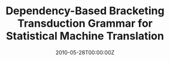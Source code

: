 ---
title: "Dependency-Based Bracketing Transduction Grammar for Statistical Machine Translation"
authors:
- Jinsong Su
- Yang Liu
- Haitao Mi
- Hongmei Zhao
- Yajuan lv
- Qun Liu
author_notes:
- "通讯作者"
- 
- 
- 
- 
- 
date: "2010-05-28T00:00:00Z"
publishDate: "2025-05-28T12:49:54+00:00Z"
publication_types: [文本机器翻译]
publication: "**In Proc. of COLING 2010.** (CCF-B类)"
---